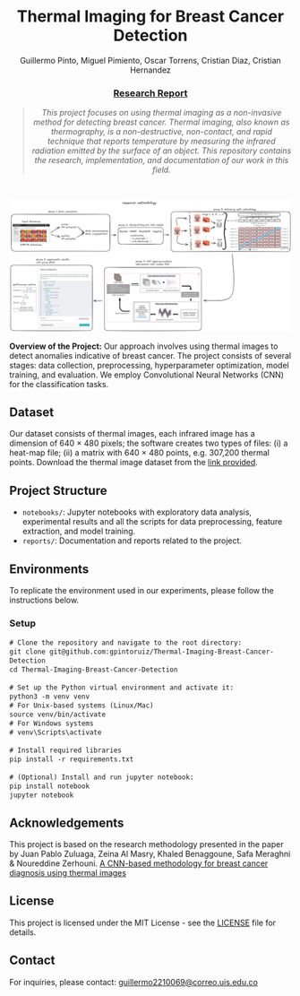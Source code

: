 <div align="center">

# Thermal Imaging for Breast Cancer Detection


Guillermo Pinto, Miguel Pimiento, Oscar Torrens, Cristian Diaz, Cristian Hernandez<br>

### [Research Report](reports/)

> *This project focuses on using thermal imaging as a non-invasive method for detecting breast cancer. Thermal imaging, also known as thermography, is a non-destructive, non-contact, and rapid technique that reports temperature by measuring the infrared radiation emitted by the surface of an object. This repository contains the research, implementation, and documentation of our work in this field.*

</div>

</br>

<p align="center">
<img src="assets/research_methodology.png">
</p>

**Overview of the Project:** Our approach involves using thermal images to detect anomalies indicative of breast cancer. The project consists of several stages: data collection, preprocessing, hyperparameter optimization, model training, and evaluation. We employ Convolutional Neural Networks (CNN) for the classification tasks.

## Dataset

Our dataset consists of thermal images, each infrared image has a dimension of 640 × 480 pixels; the soft­ware creates two types of files: (i) a heat-map file; (ii) a matrix with 640 × 480 points, e.g. 307,200 thermal points. Download the thermal image dataset from the [link provided](https://www.kaggle.com/datasets/asdeepak/thermal-images-for-breast-cancer-diagnosis-dmrir).

## Project Structure

- `notebooks/`: Jupyter notebooks with exploratory data analysis, experimental results and all the scripts for data preprocessing, feature extraction, and model training.
- `reports/`: Documentation and reports related to the project.

## Environments
To replicate the environment used in our experiments, please follow the instructions below.

### Setup
```console
# Clone the repository and navigate to the root directory:
git clone git@github.com:gpintoruiz/Thermal-Imaging-Breast-Cancer-Detection
cd Thermal-Imaging-Breast-Cancer-Detection

# Set up the Python virtual environment and activate it:
python3 -m venv venv
# For Unix-based systems (Linux/Mac)
source venv/bin/activate
# For Windows systems
# venv\Scripts\activate

# Install required libraries
pip install -r requirements.txt

# (Optional) Install and run jupyter notebook:
pip install notebook
jupyter notebook
```

## Acknowledgements

This project is based on the research methodology presented in the paper by Juan Pablo Zuluaga, Zeina Al Masry, Khaled Benaggoune, Safa Meraghni & Noureddine Zerhouni. [A CNN-based methodology for breast cancer diagnosis using thermal images](https://www.tandfonline.com/doi/full/10.1080/21681163.2020.1824685)

## License

This project is licensed under the MIT License - see the [LICENSE](https://github.com/gpintoruiz/Thermal-Imaging-Breast-Cancer-Detection/blob/main/LICENSE) file for details.

## Contact

For inquiries, please contact: guillermo2210069@correo.uis.edu.co
